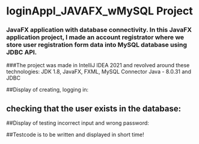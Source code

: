 # loginAppl_JAVAFX_wMySQL Project
### JavaFX application with database connectivity. In this JavaFX application project, I made an account registrator where we store user registration form data into MySQL database using JDBC API.
###The project was made in IntelliJ IDEA 2021 and revolved around these technologies: 
JDK 1.8, JavaFX, FXML, MySQL Connector Java - 8.0.31  and JDBC


##Display of creating, logging in:

## checking that the user exists in the database:


##Display of testing incorrect input and wrong password:

##Testcode is to be written and displayed in short time!